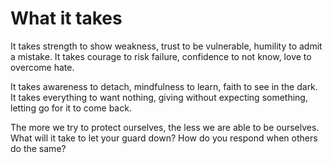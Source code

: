 # What it takes

It takes strength to show weakness, trust to be vulnerable, humility to admit a mistake. It takes courage to risk failure, confidence to not know, love to overcome hate.

It takes awareness to detach, mindfulness to learn, faith to see in the dark. It takes everything to want nothing, giving without expecting something, letting go for it to come back.

The more we try to protect ourselves, the less we are able to be ourselves. What will it take to let your guard down? How do you respond when others do the same?

